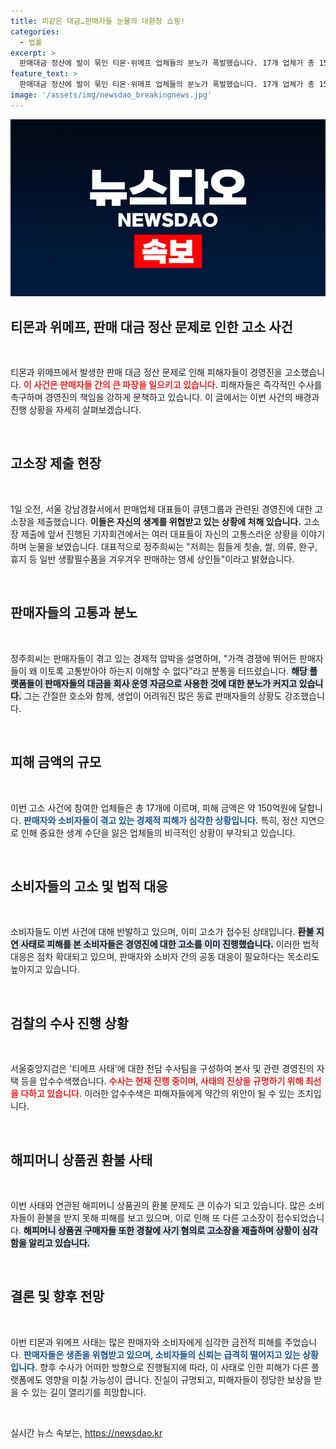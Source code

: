 ```yaml
---
title: 피같은 대금…판매자들 눈물의 대환장 쇼핑!
categories:
  - 법률
excerpt: >
  판매대금 정산에 발이 묶인 티몬·위메프 업체들의 분노가 폭발했습니다. 17개 업체가 총 150억원 피해를 주장하며 경영진을 고소하였고, 수사는 이미 시작되었습니다. 생계가 위협받는 판매자들의 절박한 외침에 귀 기울여야 할 때입니다.
feature_text: >
  판매대금 정산에 발이 묶인 티몬·위메프 업체들의 분노가 폭발했습니다. 17개 업체가 총 150억원 피해를 주장하며 경영진을 고소하였고, 수사는 이미 시작되었습니다. 생계가 위협받는 판매자들의 절박한 외침에 귀 기울여야 할 때입니다.
image: '/assets/img/newsdao_breakingnews.jpg'
---
```


<p><img src="/assets/img/newsdao_breakingnews.jpg" alt="flaretime 속보" /></p>

<h2 data-ke-size="size26">티몬과 위메프, 판매 대금 정산 문제로 인한 고소 사건</h2>

<p data-ke-size="size16">&nbsp;</p>

<p>티몬과 위메프에서 발생한 판매 대금 정산 문제로 인해 피해자들이 경영진을 고소했습니다. <b><span style="color: #ee2323;">이 사건은 판매자들 간의 큰 파장을 일으키고 있습니다.</span></b> 피해자들은 즉각적인 수사를 촉구하며 경영진의 책임을 강하게 문책하고 있습니다. 이 글에서는 이번 사건의 배경과 진행 상황을 자세히 살펴보겠습니다.</p>

<p data-ke-size="size16">&nbsp;</p>

<h2 data-ke-size="size26">고소장 제출 현장</h2>

<p data-ke-size="size16">&nbsp;</p>

<p>1일 오전, 서울 강남경찰서에서 판매업체 대표들이 큐텐그룹과 관련된 경영진에 대한 고소장을 제출했습니다. <b><span style="color: #ie2323;">이들은 자신의 생계를 위협받고 있는 상황에 처해 있습니다.</span></b> 고소장 제출에 앞서 진행된 기자회견에서는 여러 대표들이 자신의 고통스러운 상황을 이야기하며 눈물을 보였습니다. 대표적으로 정주희씨는 "저희는 힘들게 칫솔, 쌀, 의류, 완구, 휴지 등 일반 생활필수품을 겨우겨우 판매하는 영세 상인들"이라고 밝혔습니다.</p>

<p data-ke-size="size16">&nbsp;</p>

<h2 data-ke-size="size26">판매자들의 고통과 분노</h2>

<p data-ke-size="size16">&nbsp;</p>

<p>정주희씨는 판매자들이 겪고 있는 경제적 압박을 설명하며, "가격 경쟁에 뛰어든 판매자들이 왜 이토록 고통받아야 하는지 이해할 수 없다"라고 분통을 터뜨렸습니다. <b><span style="background-color: #21538527;">해당 플랫폼들이 판매자들의 대금을 회사 운영 자금으로 사용한 것에 대한 분노가 커지고 있습니다.</span></b> 그는 간절한 호소와 함께, 생업이 어려워진 많은 동료 판매자들의 상황도 강조했습니다.</p>

<p data-ke-size="size16">&nbsp;</p>

<h2 data-ke-size="size26">피해 금액의 규모</h2>

<p data-ke-size="size16">&nbsp;</p>

<p>이번 고소 사건에 참여한 업체들은 총 17개에 이르며, 피해 금액은 약 150억원에 달합니다. <b><span style="color: #1a5490;">판매자와 소비자들이 겪고 있는 경제적 피해가 심각한 상황입니다.</span></b> 특히, 정산 지연으로 인해 중요한 생계 수단을 잃은 업체들의 비극적인 상황이 부각되고 있습니다. </p>

<p data-ke-size="size16">&nbsp;</p>

<h2 data-ke-size="size26">소비자들의 고소 및 법적 대응</h2>

<p data-ke-size="size16">&nbsp;</p>

<p>소비자들도 이번 사건에 대해 반발하고 있으며, 이미 고소가 접수된 상태입니다. <b><span style="background-color: #21538527;">환불 지연 사태로 피해를 본 소비자들은 경영진에 대한 고소를 이미 진행했습니다.</span></b> 이러한 법적 대응은 점차 확대되고 있으며, 판매자와 소비자 간의 공동 대응이 필요하다는 목소리도 높아지고 있습니다. </p>

<p data-ke-size="size16">&nbsp;</p>

<h2 data-ke-size="size26">검찰의 수사 진행 상황</h2>

<p data-ke-size="size16">&nbsp;</p>

<p>서울중앙지검은 '티메프 사태'에 대한 전담 수사팀을 구성하여 본사 및 관련 경영진의 자택 등을 압수수색했습니다. <b><span style="color: #ee2323;">수사는 현재 진행 중이며, 사태의 진상을 규명하기 위해 최선을 다하고 있습니다.</span></b> 이러한 압수수색은 피해자들에게 약간의 위안이 될 수 있는 조치입니다. </p>

<p data-ke-size="size16">&nbsp;</p>

<h2 data-ke-size="size26">해피머니 상품권 환불 사태</h2>

<p data-ke-size="size16">&nbsp;</p>

<p>이번 사태와 연관된 해피머니 상품권의 환불 문제도 큰 이슈가 되고 있습니다. 많은 소비자들이 환불을 받지 못해 피해를 보고 있으며, 이로 인해 또 다른 고소장이 접수되었습니다. <b><span style="background-color: #21538527;">해피머니 상품권 구매자들 또한 경찰에 사기 혐의로 고소장을 제출하며 상황이 심각함을 알리고 있습니다.</span></b></p>

<p data-ke-size="size16">&nbsp;</p>

<h2 data-ke-size="size26">결론 및 향후 전망</h2>

<p data-ke-size="size16">&nbsp;</p>

<p>이번 티몬과 위메프 사태는 많은 판매자와 소비자에게 심각한 금전적 피해를 주었습니다. <b><span style="color: #1a5490;">판매자들은 생존을 위협받고 있으며, 소비자들의 신뢰는 급격히 떨어지고 있는 상황입니다.</span></b> 향후 수사가 어떠한 방향으로 진행될지에 따라, 이 사태로 인한 피해가 다른 플랫폼에도 영향을 미칠 가능성이 큽니다. 진실이 규명되고, 피해자들이 정당한 보상을 받을 수 있는 길이 열리기를 희망합니다. </p>

<p data-ke-size="size16">&nbsp;</p>
실시간 뉴스 속보는, <a href="https://newsdao.kr" rel="dofollow">https://newsdao.kr</a>


